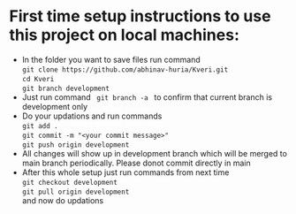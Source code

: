 # First time setup instructions to use this project on local machines:
- In the folder you want to save files run command <br />
`git clone https://github.com/abhinav-huria/Kveri.git` <br />
`cd Kveri`<br/>
`git branch development` 
- Just run command &ensp;`git branch -a`&ensp; to confirm that current branch is development only
- Do your updations and run commands<br/>
`git add .`<br/>
`git commit -m "<your commit message>"`<br/>
`git push origin development`
- All changes will show up in development branch which will be merged to main branch periodically. Please donot commit directly in main
- After this whole setup just run commands from next time<br/>
`git checkout development`<br/>
`git pull origin development`<br/>
and now do updations
